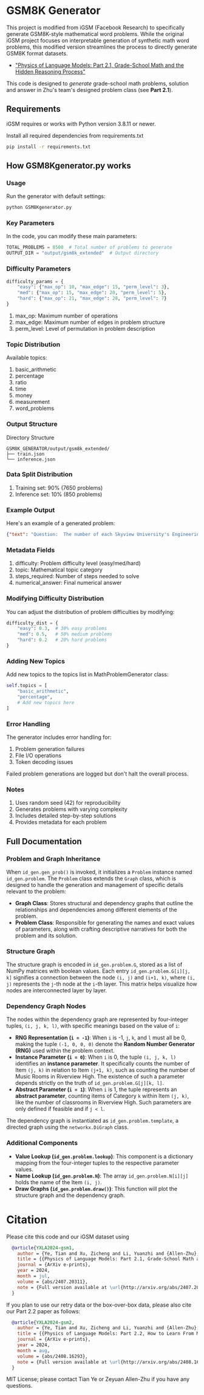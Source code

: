 # GSM8K Generator
This project is modified from iGSM (Facebook Research) to specifically generate GSM8K-style mathematical word problems. While the original iGSM project focuses on interpretable generation of synthetic math word problems, this modified version streamlines the process to directly generate GSM8K format datasets.

* ["Physics of Language Models: Part 2.1, Grade-School Math and the Hidden Reasoning Process"](https://arxiv.org/abs/2407.20311)

This code is designed to *generate* grade-school math problems, solution and answer in Zhu's team's designed problem class (see **Part 2.1**).


## Requirements
iGSM requires or works with Python version 3.8.11 or newer.

Install all required dependencies from requirements.txt
```bash
pip install -r requirements.txt
```

## How GSM8Kgenerator.py works
### Usage
Run the generator with default settings:
```bash
python GSM8Kgenerator.py
```

### Key Parameters
In the code, you can modify these main parameters:
```python
TOTAL_PROBLEMS = 8500  # Total number of problems to generate
OUTPUT_DIR = "output/gsm8k_extended"  # Output directory
```

### Difficulty Parameters
```python
difficulty_params = {
    "easy": {"max_op": 10, "max_edge": 15, "perm_level": 3},
    "med": {"max_op": 15, "max_edge": 20, "perm_level": 5},
    "hard": {"max_op": 21, "max_edge": 28, "perm_level": 7}
}
```

1. max_op: Maximum number of operations
2. max_edge: Maximum number of edges in problem structure
3. perm_level: Level of permutation in problem description

### Topic Distribution
Available topics:

1. basic_arithmetic
2. percentage
3. ratio
4. time
5. money
6. measurement
7. word_problems

### Output Structure
Directory Structure
```
GSM8K_GENERATOR/output/gsm8k_extended/
├── train.json
└── inference.json
```

### Data Split Distribution

1. Training set: 90% (7650 problems)
2. Inference set: 10% (850 problems)

### Example Output
Here's an example of a generated problem:
```json
{"text": "Question:  The number of each Skyview University's Engineering Workshop equals each Skyview University's Number Theory Room. The number of each Skyview University's Number Theory Room equals 19 times as much as each Seaview University's Robotics Lab. The number of each Meadowland University's Robotics Lab equals 11. The number of each Seaview University's Robotics Lab equals 3 more than each Meadowland University's Classroom. How many Engineering Workshop does Skyview University have?\nSolution:  Define Meadowland University's Robotics Lab as U; so U = 11. Define Meadowland University's Classroom as d; so d = U = 11. Define Seaview University's Robotics Lab as M; so M = 3 + d = 3 + 11 = 14. Define Skyview University's Number Theory Room as F; so F = 19 * M = 19 * 14 = 13. Define Skyview University's Engineering Workshop as l; so l = F = 13.\nAnswer:  13\n\n", "difficulty": "med", "topic": "basic_arithmetic", "steps_required": 5, "numerical_answer": "13"}
```

### Metadata Fields

1. difficulty: Problem difficulty level (easy/med/hard)
2. topic: Mathematical topic category
3. steps_required: Number of steps needed to solve
4. numerical_answer: Final numerical answer

### Modifying Difficulty Distribution
You can adjust the distribution of problem difficulties by modifying:
```python
difficulty_dist = {
    "easy": 0.3,  # 30% easy problems
    "med": 0.5,   # 50% medium problems
    "hard": 0.2   # 20% hard problems
}
```

### Adding New Topics
Add new topics to the topics list in MathProblemGenerator class:
```python
self.topics = [
    "basic_arithmetic",
    "percentage",
    # Add new topics here
]
```

### Error Handling
The generator includes error handling for:

1. Problem generation failures
2. File I/O operations
3. Token decoding issues
   
Failed problem generations are logged but don't halt the overall process.

### Notes

1. Uses random seed (42) for reproducibility
2. Generates problems with varying complexity
3. Includes detailed step-by-step solutions
4. Provides metadata for each problem

## Full Documentation

### Problem and Graph Inheritance
When `id_gen.gen_prob()` is invoked, it initializes a `Problem` instance named `id_gen.problem`. The `Problem` class extends the `Graph` class, which is designed to handle the generation and management of specific details relevant to the problem:
- **Graph Class**: Stores structural and dependency graphs that outline the relationships and dependencies among different elements of the problem.
- **Problem Class**: Responsible for generating the names and exact values of parameters, along with crafting descriptive narratives for both the problem and its solution.

### Structure Graph
The structure graph is encoded in `id_gen.problem.G`, stored as a list of NumPy matrices with boolean values. Each entry `id_gen.problem.G[i][j, k]` signifies a connection between the node `(i, j)` and `(i+1, k)`, where `(i, j)` represents the `j`-th node at the `i`-th layer. This matrix helps visualize how nodes are interconnected layer by layer.

### Dependency Graph Nodes
The nodes within the dependency graph are represented by four-integer tuples, `(i, j, k, l)`, with specific meanings based on the value of `i`:
- **RNG Representation (`i = -1`)**: When `i` is -1, `j`, `k`, and `l` must all be 0, making the tuple `(-1, 0, 0, 0)` denote the **Random Number Generator (RNG)** used within the problem context.
- **Instance Parameter (`i = 0`)**: When `i` is 0, the tuple `(i, j, k, l)` identifies an **instance parameter**. It specifically counts the number of Item `(j, k)` in relation to Item `(j+1, k)`, such as counting the number of Music Rooms in Riverview High. The existence of such a parameter depends strictly on the truth of `id_gen.problem.G[j][k, l]`.
- **Abstract Parameter (`i = 1`)**: When `i` is 1, the tuple represents an **abstract parameter**, counting items of Category `k` within Item `(j, k)`, like the number of classrooms in Riverview High. Such parameters are only defined if feasible and if `j < l`.

The dependency graph is instantiated as ``id_gen.problem.template``, a directed graph using the ``networkx.DiGraph`` class.

### Additional Components
- **Value Lookup (`id_gen.problem.lookup`)**: This component is a dictionary mapping from the four-integer tuples to the respective parameter values.
- **Name Lookup (`id_gen.problem.N`)**: The array `id_gen.problem.N[i][j]` holds the name of the Item `(i, j)`.
- **Draw Graphs (`id_gen.problem.draw()`)**: This function will plot the structure graph and the dependency graph.

# Citation

Please cite this code and our iGSM dataset using
```bibtex
  @article{YXLA2024-gsm1,
    author = {Ye, Tian and Xu, Zicheng and Li, Yuanzhi and {Allen-Zhu}, Zeyuan},
    title = {{Physics of Language Models: Part 2.1, Grade-School Math and the Hidden Reasoning Process}},
    journal = {ArXiv e-prints},
    year = 2024,
    month = jul,
    volume = {abs/2407.20311},
    note = {Full version available at \url{http://arxiv.org/abs/2407.20311}}
  }
```

If you plan to use our retry data or the box-over-box data, please also cite our Part 2.2 paper as follows:
```bibtex
  @article{YXLA2024-gsm2,
    author = {Ye, Tian and Xu, Zicheng and Li, Yuanzhi and {Allen-Zhu}, Zeyuan},
    title = {{Physics of Language Models: Part 2.2, How to Learn From Mistakes on Grade-School Math Problems}},
    journal = {ArXiv e-prints},
    year = 2024,
    month = aug,
    volume = {abs/2408.16293},
    note = {Full version available at \url{http://arxiv.org/abs/2408.16293}}
  }
```

MIT License; please contact Tian Ye or Zeyuan Allen-Zhu if you have any questions.
